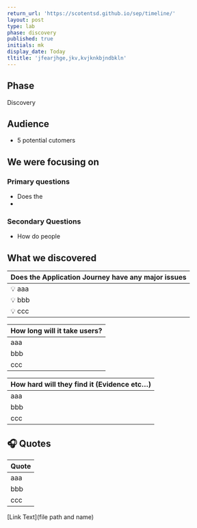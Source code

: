 ```yaml
---
return_url: 'https://scotentsd.github.io/sep/timeline/'
layout: post
type: lab
phase: discovery
published: true
initials: mk
display_date: Today
tltitle: 'jfearjhge,jkv,kvjknkbjndbkln'
---
```

## Phase
   Discovery

## Audience
- 5 potential cutomers

## We were focusing on 
### Primary questions

- Does the 
- 
### Secondary Questions

- How do people 


## What we discovered

| Does the Application Journey have any major issues
|---
|  💡 aaa
|  💡 bbb
|  💡 ccc


| How long will it take users?
|---
|  aaa
|  bbb
|  ccc


| How hard will they find it (Evidence etc…)
|---
|  aaa
|  bbb
|  ccc


## 🎧 Quotes

| Quote
| ---
|  aaa
|  bbb
|  ccc



[Link Text](file path and name)
<!--more-->
